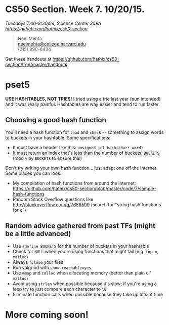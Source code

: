 # CS50 Section. Week 7. 10/20/15.
*Tuesdays 7:00-8:30pm, Science Center 309A*  
*<https://github.com/hathix/cs50-section>*

> Neel Mehta  
> neelmehta@college.harvard.edu  
> (215) 990-6434

Get these handouts at <https://github.com/hathix/cs50-section/tree/master/handouts>.

# pset5

**USE HASHTABLES, NOT TRIES!** I tried using a trie last year (pun intended) and it was really painful. Hashtables are way easier and tend to run faster.

## Choosing a good hash function

You'll need a hash function for `load` and `check` -- something to assign words to buckets in your hashtable. Some specifications:

* It must have a header like this: `unsigned int hash(char* word)`
* It must return an index that's less than the number of buckets, `BUCKETS` (mod `%` by `BUCKETS` to ensure this)

Don't try writing your own hash function... just adapt one off the internet. Some places you can look:

* My compilation of hash functions from around the internet: <https://github.com/hathix/cs50-section/blob/master/code/7/sample-hash-functions>
* Random Stack Overflow questions like <http://stackoverflow.com/q/7666509> (search for "string hash functions for c")

## Random advice gathered from past TFs (might be a little advanced)

* Use `#define BUCKETS` for the number of buckets in your hashtable
* Check for `NULL` when you're using functions that might fail (e.g. `fopen`, `malloc`)
* Always `fclose` your files
* Run valgrind with `show-reachable=yes`
* Use `mmap` and `calloc` when allocating memory (better than plain ol' `malloc`)
* Avoid using `strlen` when possible because it's slow; if you're using a loop try to just compare each character to `\0`
* Eliminate function calls when possible because they take up lots of time

# More coming soon!
